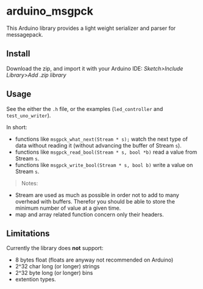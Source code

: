 # arduino_msgpck
This Arduino library provides a light weight serializer and parser for messagepack.

## Install
Download the zip, and import it with your Arduino IDE: *Sketch>Include Library>Add .zip library*

## Usage
See the either the `.h` file, or the examples (`led_controller` and `test_uno_writer`).

In short:
* functions like `msgpck_what_next(Stream * s);` watch the next type of data without reading it (without advancing the buffer of Stream `s`).
* functions like `msgpck_read_bool(Stream * s, bool *b)` read a value from Stream `s`.
* functions like `msgpck_write_bool(Stream * s, bool b)` write a value on Stream `s`.

> Notes:
* Stream are used as much as possible in order not to add to many overhead with buffers. Therefor you should be able to store the minimum number of value at a given time.
* map and array related function concern only their headers.


## Limitations
Currently the library does **not** support:
* 8 bytes float (floats are anyway not recommended on Arduino)
* 2^32 char long (or longer) strings
* 2^32 byte long (or longer) bins
* extention types.
